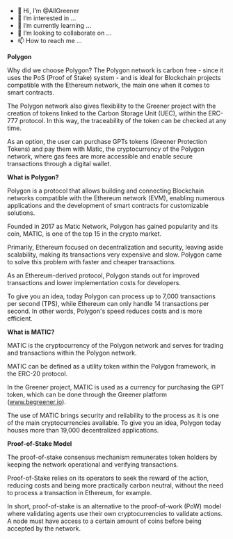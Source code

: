 - 👋 Hi, I’m @AllGreener
- 👀 I’m interested in ...
- 🌱 I’m currently learning ...
- 💞️ I’m looking to collaborate on ...
- 📫 How to reach me ...

<!---
AllGreener/AllGreener is a ✨ special ✨ repository because its `README.md` (this file) appears on your GitHub profile.
You can click the Preview link to take a look at your changes.
--->
**Polygon**

Why did we choose Polygon? The Polygon network is carbon free - since it uses the PoS (Proof of Stake) system - and is ideal for Blockchain projects compatible with the Ethereum network, the main one when it comes to smart contracts.

The Polygon network also gives flexibility to the Greener project with the creation of tokens linked to the Carbon Storage Unit (UEC), within the ERC-777 protocol. In this way, the traceability of the token can be checked at any time.

As an option, the user can purchase GPTs tokens (Greener Protection Tokens) and pay them with Matic, the cryptocurrency of the Polygon network, where gas fees are more accessible and enable secure transactions through a digital wallet.

**What is Polygon?**

Polygon is a protocol that allows building and connecting Blockchain networks compatible with the Ethereum network (EVM), enabling numerous applications and the development of smart contracts for customizable solutions.

Founded in 2017 as Matic Network, Polygon has gained popularity and its coin, MATIC, is one of the top 15 in the crypto market.

Primarily, Ethereum focused on decentralization and security, leaving aside scalability, making its transactions very expensive and slow. Polygon came to solve this problem with faster and cheaper transactions.

As an Ethereum-derived protocol, Polygon stands out for improved transactions and lower implementation costs for developers.

To give you an idea, today Polygon can process up to 7,000 transactions per second (TPS), while Ethereum can only handle 14 transactions per second. In other words, Polygon's speed reduces costs and is more efficient.

**What is MATIC?**

MATIC is the cryptocurrency of the Polygon network and serves for trading and transactions within the Polygon network.

MATIC can be defined as a utility token within the Polygon framework, in the ERC-20 protocol.

In the Greener project, MATIC is used as a currency for purchasing the GPT token, which can be done through the Greener platform (www.begreener.io).

The use of MATIC brings security and reliability to the process as it is one of the main cryptocurrencies available. To give you an idea, Polygon today houses more than 19,000 decentralized applications.

**Proof-of-Stake Model**

The proof-of-stake consensus mechanism remunerates token holders by keeping the network operational and verifying transactions.

Proof-of-Stake relies on its operators to seek the reward of the action, reducing costs and being more practically carbon neutral, without the need to process a transaction in Ethereum, for example.

In short, proof-of-stake is an alternative to the proof-of-work (PoW) model where validating agents use their own cryptocurrencies to validate actions. A node must have access to a certain amount of coins before being accepted by the network.
